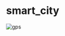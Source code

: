 # smart_city
![gps](https://user-images.githubusercontent.com/64973356/166504961-dcd1a55e-49a6-4457-9029-da6e29c672f0.jpg)
